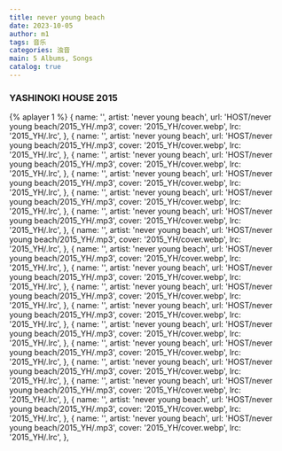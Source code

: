 ```yaml
---
title: never young beach
date: 2023-10-05
author: m1
tags: 音乐
categories: 浊音
main: 5 Albums, Songs
catalog: true
---
```


### YASHINOKI HOUSE 2015

{% aplayer 1 %}
{
name: '',
artist: 'never young beach',
url: 'HOST/never young beach/2015_YH/.mp3',
cover: '2015_YH/cover.webp',
lrc: '2015_YH/.lrc',
},
{
name: '',
artist: 'never young beach',
url: 'HOST/never young beach/2015_YH/.mp3',
cover: '2015_YH/cover.webp',
lrc: '2015_YH/.lrc',
},
{
name: '',
artist: 'never young beach',
url: 'HOST/never young beach/2015_YH/.mp3',
cover: '2015_YH/cover.webp',
lrc: '2015_YH/.lrc',
},
{
name: '',
artist: 'never young beach',
url: 'HOST/never young beach/2015_YH/.mp3',
cover: '2015_YH/cover.webp',
lrc: '2015_YH/.lrc',
},
{
name: '',
artist: 'never young beach',
url: 'HOST/never young beach/2015_YH/.mp3',
cover: '2015_YH/cover.webp',
lrc: '2015_YH/.lrc',
},
{
name: '',
artist: 'never young beach',
url: 'HOST/never young beach/2015_YH/.mp3',
cover: '2015_YH/cover.webp',
lrc: '2015_YH/.lrc',
},
{
name: '',
artist: 'never young beach',
url: 'HOST/never young beach/2015_YH/.mp3',
cover: '2015_YH/cover.webp',
lrc: '2015_YH/.lrc',
},
{
name: '',
artist: 'never young beach',
url: 'HOST/never young beach/2015_YH/.mp3',
cover: '2015_YH/cover.webp',
lrc: '2015_YH/.lrc',
},
{
name: '',
artist: 'never young beach',
url: 'HOST/never young beach/2015_YH/.mp3',
cover: '2015_YH/cover.webp',
lrc: '2015_YH/.lrc',
},
{
name: '',
artist: 'never young beach',
url: 'HOST/never young beach/2015_YH/.mp3',
cover: '2015_YH/cover.webp',
lrc: '2015_YH/.lrc',
},
{
name: '',
artist: 'never young beach',
url: 'HOST/never young beach/2015_YH/.mp3',
cover: '2015_YH/cover.webp',
lrc: '2015_YH/.lrc',
},
{
name: '',
artist: 'never young beach',
url: 'HOST/never young beach/2015_YH/.mp3',
cover: '2015_YH/cover.webp',
lrc: '2015_YH/.lrc',
},
{
name: '',
artist: 'never young beach',
url: 'HOST/never young beach/2015_YH/.mp3',
cover: '2015_YH/cover.webp',
lrc: '2015_YH/.lrc',
},
{
name: '',
artist: 'never young beach',
url: 'HOST/never young beach/2015_YH/.mp3',
cover: '2015_YH/cover.webp',
lrc: '2015_YH/.lrc',
},
{
name: '',
artist: 'never young beach',
url: 'HOST/never young beach/2015_YH/.mp3',
cover: '2015_YH/cover.webp',
lrc: '2015_YH/.lrc',
},
{
name: '',
artist: 'never young beach',
url: 'HOST/never young beach/2015_YH/.mp3',
cover: '2015_YH/cover.webp',
lrc: '2015_YH/.lrc',
},
{
name: '',
artist: 'never young beach',
url: 'HOST/never young beach/2015_YH/.mp3',
cover: '2015_YH/cover.webp',
lrc: '2015_YH/.lrc',
},
